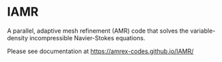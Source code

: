 # IAMR 

A parallel, adaptive mesh refinement (AMR) code that solves the variable-density 
incompressible Navier-Stokes equations.

Please see documentation at https://amrex-codes.github.io/IAMR/

